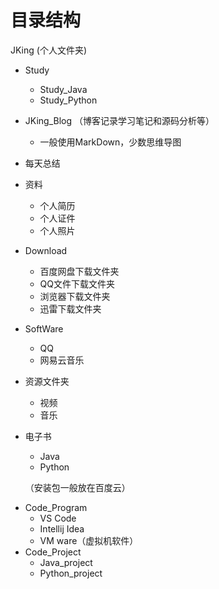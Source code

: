 # 目录结构

JKing (个人文件夹)

* Study
  * Study_Java
  * Study_Python
* JKing_Blog （博客记录学习笔记和源码分析等）
  * 一般使用MarkDown，少数思维导图
* 每天总结
* 资料
  * 个人简历
  * 个人证件
  * 个人照片

* Download

  * 百度网盘下载文件夹
  * QQ文件下载文件夹
  * 浏览器下载文件夹
  * 迅雷下载文件夹

* SoftWare

  * QQ
  * 网易云音乐

* 资源文件夹

  * 视频
  * 音乐
* 电子书
    - Java
    - Python
  
  （安装包一般放在百度云）

- Code_Program
  - VS Code
  - Intellij Idea
  - VM ware（虚拟机软件）
- Code_Project
  - Java_project
  - Python_project